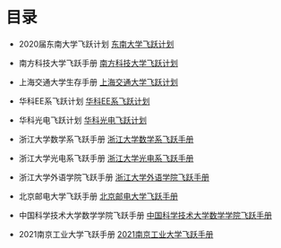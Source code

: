 # 目录

- 2020届东南大学飞跃计划 [东南大学飞跃计划](https://www.yuque.com/2020seufly/guide)

- 南方科技大学飞跃手册 [南方科技大学飞跃计划](https://sustech-application.com/#/?id=南方科技大学飞跃手册)

- 上海交通大学生存手册 [上海交通大学飞跃计划](https://survivesjtu.gitbook.io/survivesjtumanual/)

- 华科EE系飞跃计划 [华科EE系飞跃计划](https://archive.ph/vXOkp)

- 华科光电飞跃计划 [华科光电飞跃计划](https://web.archive.org/web/2021*/https://hust-feiyue.github.io/2020_feiyue.pdf)

- 浙江大学数学系飞跃手册 [浙江大学数学系飞跃手册](https://web.archive.org/web/20220510230812/http://www.math.zju.edu.cn/_upload/article/files/99/e1/32b8399349af89f05033bf19a32e/4fd486a5-8a4e-47f0-a9c1-9fdba8cae593.pdf)

- 浙江大学光电系飞跃手册 [浙江大学光电系飞跃手册](https://www.scribd.com/document/518260625/17级光电飞跃手册)

- 浙江大学外语学院飞跃手册 [浙江大学外语学院飞跃手册](https://web.archive.org/web/20220526164948/http://www.sis.zju.edu.cn/_upload/article/files/d1/4f/4bdc41fb43c998f58d9ea03b77c5/1af0ee6f-ca7e-4a9f-b100-b3161378590c.pdf)

- 北京邮电大学飞跃手册 [北京邮电大学飞跃手册](https://github.com/luochang212/BUPT-ICS-Courseware/blob/master/Grade_3/大三（上）/北邮飞跃手册.pdf)

- 中国科学技术大学数学学院飞跃手册 [中国科学技术大学数学学院飞跃手册](http://home.ustc.edu.cn/~hichychen/fly2020.html)

- 2021南京工业大学飞跃手册 [2021南京工业大学飞跃手册](https://github.com/yaoshun123/FLY_NJTech/raw/main/2021-南京工业大学本科生飞跃手册（第一版）.pdf)
